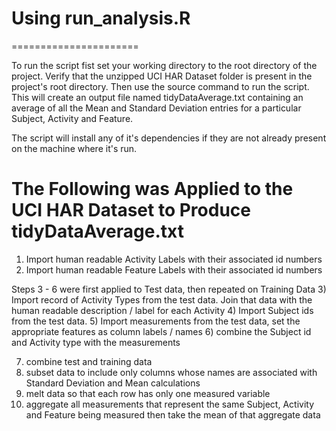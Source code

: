 # Using run_analysis.R
======================

To run the script fist set your working directory to the root directory of the project.  Verify that the unzipped UCI HAR Dataset folder is present in the project's root directory.  Then use the source command to run the script.  This will create an output file named tidyDataAverage.txt containing an average of all the Mean and Standard Deviation entries for a particular Subject, Activity and Feature.

The script will install any of it's dependencies if they are not already present on the machine where it's run.

# The Following was Applied to the UCI HAR Dataset to Produce tidyDataAverage.txt
1) Import human readable Activity Labels with their associated id numbers
2) Import human readable Feature Labels with their associated id numbers

Steps 3 - 6 were first applied to Test data, then repeated on Training Data
3) Import record of Activity Types from the test data.  Join that data with the human readable description / label for each Activity
4) Import Subject ids from the test data.
5) Import measurements from the test data, set the appropriate features as column labels / names
6) combine the Subject id and Activity type with the measurements

7) combine test and training data
8) subset data to include only columns whose names are associated with Standard Deviation and Mean calculations
9) melt data so that each row has only one measured variable
10) aggregate all measurements that represent the same Subject, Activity and Feature being measured then take the mean of that aggregate data
